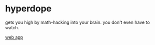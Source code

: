 # hyperdope
gets you high by math-hacking into your brain.
you don't even have to watch.

[web app](https://canwenotcare.github.io/hyperdope/index.html)

